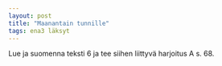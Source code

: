 ```yaml
---
layout: post
title: "Maanantain tunnille"
tags: ena3 läksyt
---
```


Lue ja suomenna teksti 6 ja tee siihen liittyvä harjoitus A s. 68.